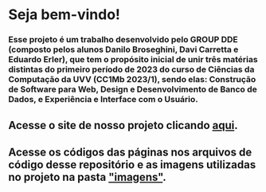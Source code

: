 # Seja bem-vindo!
### Esse projeto é um trabalho desenvolvido pelo GROUP DDE (composto pelos alunos Danilo Broseghini, Davi Carretta e Eduardo Erler), que tem o propósito inicial de unir três matérias distintas do primeiro período de 2023 do curso de Ciências da Computação da UVV (CC1Mb 2023/1), sendo elas: Construção de Software para Web, Design e Desenvolvimento de Banco de Dados, e Experiência e Interface com o Usuário.

## Acesse o site de nosso projeto clicando [aqui](https://groupdde.github.io/projetointegrado/).

## Acesse os códigos das páginas nos arquivos de código desse repositório e as imagens utilizadas no projeto na pasta ["imagens"](https://github.com/groupdde/projetointegrado/tree/main/imagens).
